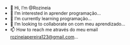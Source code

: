 - 👋 Hi, I’m @Rozineia
- 👀 I’m interested in aprender programação...
- 🌱 I’m currently learning programação...
- 💞️ I’m looking to collaborate on com meu aprendizado...
- 📫 How to reach me através do meu email rozineiapereira123@gmail.com...

<!---
Rozineia/Rozineia is a ✨ special ✨ repository because its `README.md` (this file) appears on your GitHub profile.
You can click the Preview link to take a look at your changes.
--->
